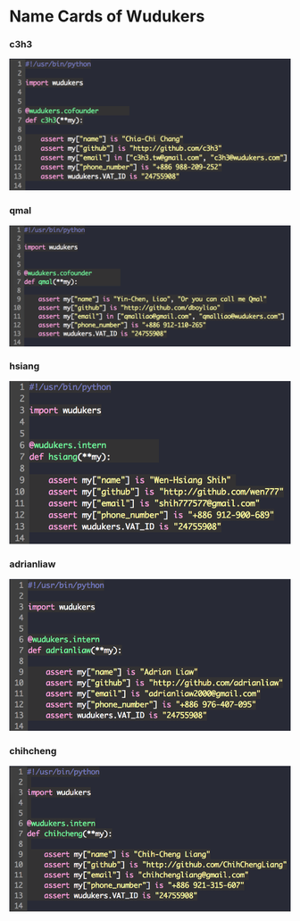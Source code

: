 Name Cards of Wudukers
======================

### c3h3
![](images/c3h3.png)

### qmal
![](images/qmal.png)

### hsiang
![](images/hsiang.png)

### adrianliaw
![](images/adrianliaw.png)

### chihcheng
![](images/chihcheng.png)
